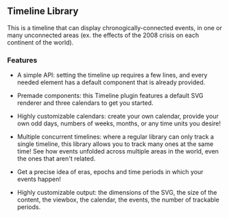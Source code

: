 ## Timeline Library

This is a timeline that can display chronogically-connected events, in one or many unconnected areas (ex. the effects of the 2008 crisis on each continent of the world).

### Features
- A simple API: setting the timeline up requires a few lines, and every needed element has a default component that is already provided.

- Premade components: this Timeline plugin features a default SVG renderer and three calendars to get you started.

- Highly customizable calendars: create your own calendar, provide your own odd days, numbers of weeks, months, or any time units you desire!

- Multiple concurrent timelines: where a regular library can only track a single timeline, this library allows you to track many ones at the same time! See how events unfolded across multiple areas in the world, even the ones that aren't related.

- Get a precise idea of eras, epochs and time periods in which your events happen!

- Highly customizable output: the dimensions of the SVG, the size of the content, the viewbox, the calendar, the events, the number of trackable periods.